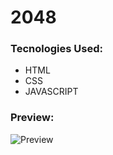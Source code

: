 # 2048

### Tecnologies Used:
- HTML
- CSS
- JAVASCRIPT

### Preview:

![Preview](https://github.com/wingplanr/2048-demo/blob/main/image.png)
